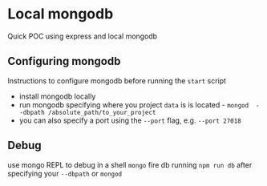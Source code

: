 # Local mongodb

Quick POC using express and local mongodb


## Configuring mongodb
Instructions to configure mongodb before running the `start` script

 - install mongodb locally
 - run mongodb specifying where you project `data` is is located -  `mongod  --dbpath /absolute_path/to_your_project`
 - you can also specify a port using the `--port` flag, e.g. `--port 27018`

## Debug
use mongo REPL to debug in a shell `mongo`
fire db running `npm run db` after specifying your `--dbpath` or `mongod`